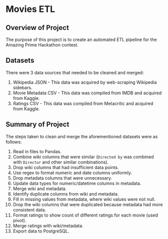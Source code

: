 # Movies ETL

## Overview of Project

The purpose of this project is to create an automated ETL pipeline for the Amazing Prime Hackathon contest.

## Datasets

There were 3 data sources that needed to be cleaned and merged:

1. Wikipedia JSON - This data was acquired by web-scraping Wikipedia sidebars.
2. Movie Metadata CSV - This data was compiled from IMDB and acquired from Kaggle.
3. Ratings CSV - This data was compiled from Metacritic and acquired from Kaggle.

## Summary of Project

The steps taken to clean and merge the aforementioned datasets were as follows:

1. Read in files to Pandas.
2. Combine wiki columns that were similar (`Directed by` was combined with `Director` and other similar combinations).
3. Drop wiki columns that had insufficient data points.
4. Use regex to format numeric and date columns uniformly.
5. Drop metadata columns that were unnecessary.
6. Update data types for numeric/datetime columns in metadata.
7. Merge wiki and metadata.
8. Identify duplicate columns from wiki and metadata.
9. Fill in missing values from metadata, where wiki values were not null.
10. Drop the wiki columns that were duplicated because metadata had more consistent data.
11. Format ratings to show count of different ratings for each movie (used pivot).
12. Merge ratings with wiki/metadata.
13. Export data to PostgreSQL.